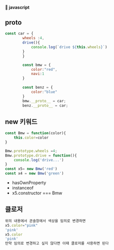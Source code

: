 #### :peach: javascript





## __proto__
```js
const car = {
        wheels :4,
        drive(){
            console.log(`drive ${this.wheels}`)
        }
        }

        const bmw = {
            color:"red",
            navi:1
        }
       
        const benz = {
            color:"blue"
        }
        bmw.__proto__ = car;
        benz.__proto__ = car;
```

## new 키워드 
```js
const Bmw = function(color){
    this.color=color
}

Bmw.prototype.wheels =4;
Bmw.prototype.drive = function(){
    console.log('drive...')
}
const x5= new Bmw('red')
const x4 = new Bmw('green')
```

- hasOwnProperty
- instanceof
- x5.constructor === Bmw

## 클로저
```js
위의 내용에서 콘솔창에서 색상을 임의로 변경하면 
x5.color="pink"
'pink'
x5.color
'pink'
만약 임의로 변경하고 싶지 않다면 이때 클로저를 사용하면 된다 
```


